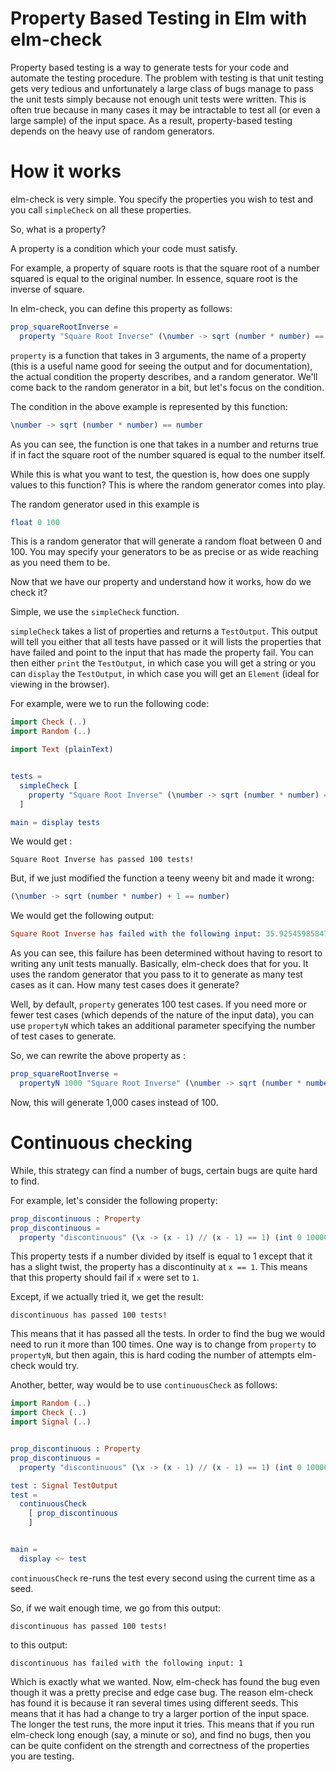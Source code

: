 # Property Based Testing in Elm with elm-check

Property based testing is a way to generate tests for your code and automate the testing procedure. The problem with testing is that unit testing gets very tedious and unfortunately a large class of bugs manage to pass the unit tests simply because not enough unit tests were written. This is often true because in many cases it may be intractable to test all (or even a large sample) of the input space. As a result, property-based testing depends on the heavy use of random generators.


# How it works

elm-check is very simple. You specify the properties you wish to test and you call `simpleCheck` on all these properties.

So, what is a property?

A property is a condition which your code must satisfy.

For example, a property of square roots is that the square root of a number squared is equal to the original number. In essence, square root is the inverse of square.

In elm-check, you can define this property as follows:

```elm
prop_squareRootInverse =
  property "Square Root Inverse" (\number -> sqrt (number * number) == number) (float 0 100)
```

`property` is a function that takes in 3 arguments, the name of a property (this is a useful name good for seeing the output and for documentation), the actual condition the property describes, and a random generator. We'll come back to the random generator in a bit, but let's focus on the condition.

The condition in the above example is represented by this function:

```elm
\number -> sqrt (number * number) == number
```

As you can see, the function is one that takes in a number and returns true if in fact the square root of the number squared is equal to the number itself.

While this is what you want to test, the question is, how does one supply values to this function? This is where the random generator comes into play.

The random generator used in this example is

```elm
float 0 100
```

This is a random generator that will generate a random float between 0 and 100. You may specify your generators to be as precise or as wide reaching as you need them to be.


Now that we have our property and understand how it works, how do we check it?

Simple, we use the `simpleCheck` function.

`simpleCheck` takes a list of properties and returns a `TestOutput`. This output will tell you either that all tests have passed or it will lists the properties that have failed and point to the input that has made the property fail. You can then either `print` the `TestOutput`, in which case you will get a string or you can
`display` the `TestOutput`, in which case you will get an `Element` (ideal for viewing in the browser).

For example, were we to run the following code:

```elm
import Check (..)
import Random (..)

import Text (plainText)


tests =
  simpleCheck [
    property "Square Root Inverse" (\number -> sqrt (number * number) == number) (float 0 100)
  ]

main = display tests
```


We would get :

```
Square Root Inverse has passed 100 tests!
```

But, if we just modified the function a teeny weeny bit and made it wrong:

```elm
(\number -> sqrt (number * number) + 1 == number)
```

We would get the following output:

```elm
Square Root Inverse has failed with the following input: 35.92545985847839
```

As you can see, this failure has been determined without having to resort to writing any unit tests manually. Basically, elm-check does that for you. It uses the random generator that you pass to it to generate as many test cases as it can. How many test cases does it generate?

Well, by default, `property` generates 100 test cases. If you need more or fewer test cases (which depends of the nature of the input data), you can use `propertyN` which takes an additional parameter specifying the number of test cases to generate.

So, we can rewrite the above property as :

```elm
prop_squareRootInverse =
  propertyN 1000 "Square Root Inverse" (\number -> sqrt (number * number) == number) (float 0 100)
```

Now, this will generate 1,000 cases instead of 100.

# Continuous checking

While, this strategy can find a number of bugs, certain bugs are quite hard to find.

For example, let's consider the following property:

```elm
prop_discontinuous : Property
prop_discontinuous =
  property "discontinuous" (\x -> (x - 1) // (x - 1) == 1) (int 0 10000)
```

This property tests if a number divided by itself is equal to 1 except that it has a slight twist,
the property has a discontinuity at `x == 1`. This means that this property should fail if `x` were
set to `1`.

Except, if we actually tried it, we get the result:

```
discontinuous has passed 100 tests!
```

This means that it has passed all the tests. In order to find the bug we would need to run it more than
100 times. One way is to change from `property` to `propertyN`, but then again, this is hard coding
the number of attempts elm-check would try.

Another, better, way would be to use `continuousCheck` as follows:

```elm
import Random (..)
import Check (..)
import Signal (..)


prop_discontinuous : Property
prop_discontinuous =
  property "discontinuous" (\x -> (x - 1) // (x - 1) == 1) (int 0 10000)

test : Signal TestOutput
test =
  continuousCheck
    [ prop_discontinuous
    ]


main =
  display <~ test
```

`continuousCheck` re-runs the test every second using the current time as a seed.

So, if we wait enough time, we go from this output:

```
discontinuous has passed 100 tests!
```

to this output:

```
discontinuous has failed with the following input: 1
```

Which is exactly what we wanted. Now, elm-check has found the bug even though
it was a pretty precise and edge case bug. The reason elm-check has found it
is because it ran several times using different seeds. This means that it has
had a change to try a larger portion of the input space. The longer the test
runs, the more input it tries. This means that if you run elm-check long enough
(say, a minute or so), and find no bugs, then you can be quite confident on the
strength and correctness of the properties you are testing.
